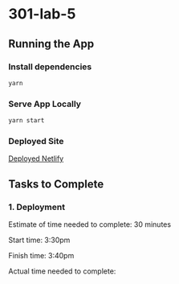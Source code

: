 # 301-lab-5

## Running the App

### Install dependencies

```bash
yarn 
```

### Serve App Locally

```bash
yarn start
```

### Deployed Site
[Deployed Netlify](https://elastic-pasteur-8a58db.netlify.app/)

## Tasks to Complete

### 1. Deployment

Estimate of time needed to complete: 30 minutes

Start time: 3:30pm

Finish time: 3:40pm

Actual time needed to complete:
